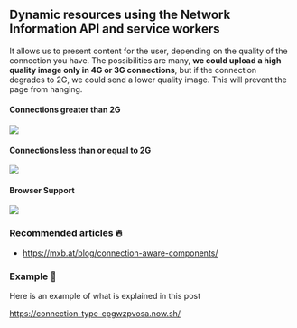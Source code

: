 ## Dynamic resources using the Network Information API and service workers

It allows us to present content for the user, depending on the quality of the connection you have. The possibilities are many, **we could upload a high quality image only in 4G or 3G connections**, but if the connection degrades to 2G, we could send a lower quality image. This will prevent the page from hanging.

#### Connections greater than 2G
![](https://file-jdnvtrqtdu.now.sh/)

#### Connections less than or equal to 2G

![](https://file-soqugteijq.now.sh/)

#### Browser Support

![](https://file-dxsprnenmv.now.sh)


### Recommended articles 🔥

- https://mxb.at/blog/connection-aware-components/

### Example 🌚

Here is an example of what is explained in this post

https://connection-type-cpgwzpvosa.now.sh/
